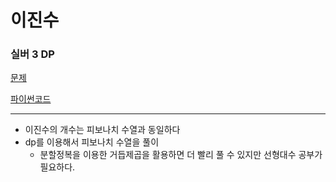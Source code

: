 # 이진수
### 실버 3 DP
[문제](https://www.acmicpc.net/problem/2193)

[파이썬코드](2193.py)

---

- 이진수의 개수는 피보나치 수열과 동일하다
- dp를 이용해서 피보나치 수열을 풀이
  - 분할정복을 이용한 거듭제곱을 활용하면 더 빨리 풀 수 있지만 선형대수 공부가 필요하다.
